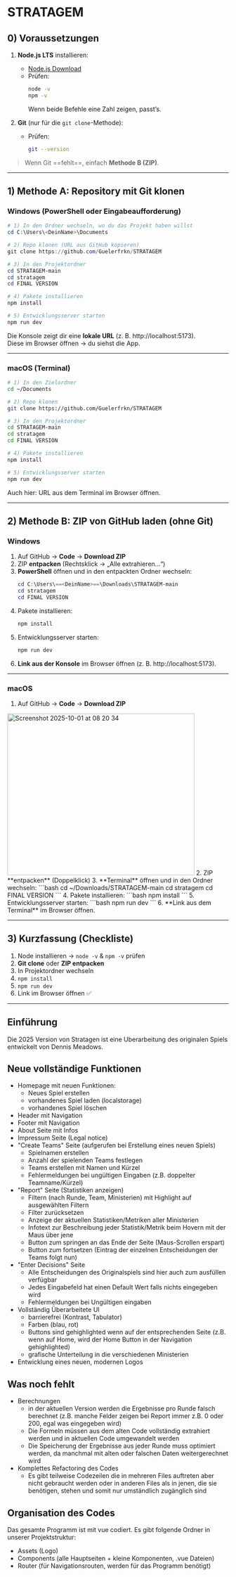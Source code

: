 # STRATAGEM

## 0) Voraussetzungen

1. **Node.js LTS** installieren:  
   - [Node.js Download](https://nodejs.org)  
   - Prüfen:
     ```bash
     node -v
     npm -v
     ```
     Wenn beide Befehle eine Zahl zeigen, passt’s.

2. **Git** (nur für die `git clone`-Methode):  
   - Prüfen:
     ```bash
     git --version
     ```

> Wenn Git ==fehlt==, einfach **Methode B (ZIP)**.

---

## 1) Methode A: Repository mit Git klonen

### Windows (PowerShell oder Eingabeaufforderung)

```powershell
# 1) In den Ordner wechseln, wo du das Projekt haben willst
cd C:\Users\<DeinName>\Documents

# 2) Repo klonen (URL aus GitHub kopieren)
git clone https://github.com/Guelerfrkn/STRATAGEM

# 3) In den Projektordner
cd STRATAGEM-main
cd stratagem
cd FINAL VERSION

# 4) Pakete installieren
npm install

# 5) Entwicklungsserver starten
npm run dev
```

Die Konsole zeigt dir eine **lokale URL** (z. B. http://localhost:5173).  
Diese im Browser öffnen → du siehst die App.

---

### macOS (Terminal)

```bash
# 1) In den Zielordner
cd ~/Documents

# 2) Repo klonen
git clone https://github.com/Guelerfrkn/STRATAGEM

# 3) In den Projektordner
cd STRATAGEM-main
cd stratagem
cd FINAL VERSION

# 4) Pakete installieren
npm install

# 5) Entwicklungsserver starten
npm run dev
```

Auch hier: URL aus dem Terminal im Browser öffnen.

---

## 2) Methode B: ZIP von GitHub laden (ohne Git)

### Windows

1. Auf GitHub → **Code** → **Download ZIP**  
2. ZIP **entpacken** (Rechtsklick → „Alle extrahieren…“)  
3. **PowerShell** öffnen und in den entpackten Ordner wechseln:
   ```powershell
   cd C:\Users\==<DeinName>==\Downloads\STRATAGEM-main
   cd stratagem
   cd FINAL VERSION
   ```
4. Pakete installieren:
   ```powershell
   npm install
   ```
5. Entwicklungsserver starten:
   ```powershell
   npm run dev
   ```
6. **Link aus der Konsole** im Browser öffnen (z. B. http://localhost:5173).

---

### macOS

1. Auf GitHub → **Code** → **Download ZIP**  
<img width="426" height="368" alt="Screenshot 2025-10-01 at 08 20 34" src="https://github.com/user-attachments/assets/6f0b7ad9-9439-4e9f-af5e-6f2df965ea63" />
2. ZIP **entpacken** (Doppelklick)  
3. **Terminal** öffnen und in den Ordner wechseln:
   ```bash
   cd ~/Downloads/STRATAGEM-main
   cd stratagem
   cd FINAL VERSION
   ```
4. Pakete installieren:
   ```bash
   npm install
   ```
5. Entwicklungsserver starten:
   ```bash
   npm run dev
   ```
6. **Link aus dem Terminal** im Browser öffnen.

---

## 3) Kurzfassung (Checkliste)

1. Node installieren → `node -v` & `npm -v` prüfen  
2. **Git clone** oder **ZIP entpacken**  
3. In Projektordner wechseln  
4. `npm install`  
5. `npm run dev`  
6. Link im Browser öffnen ✅

---

## Einführung
Die 2025 Version von Stratagen ist eine Uberarbeitung des originalen Spiels entwickelt von Dennis Meadows.

## Neue vollständige Funktionen
- Homepage mit neuen Funktionen:
    * Neues Spiel erstellen
    * vorhandenes Spiel laden (localstorage)
    * vorhandenes Spiel löschen
- Header mit Navigation
- Footer mit Navigation
- About Seite mit Infos
- Impressum Seite (Legal notice)
- "Create Teams" Seite (aufgerufen bei Erstellung eines neuen Spiels)
    * Spielnamen erstellen
    * Anzahl der spielenden Teams festlegen
    * Teams erstellen mit Namen und Kürzel
    * Fehlermeldungen bei ungültigen Eingaben (z.B. doppelter Teamname/Kürzel)
- "Report" Seite (Statistiken anzeigen)
    * Filtern (nach Runde, Team, Ministerien) mit Highlight auf ausgewählten Filtern
    * Filter zurücksetzen
    * Anzeige der aktuellen Statistiken/Metriken aller Ministerien
    * Infotext zur Beschreibung jeder Statistik/Metrik beim Hovern mit der Maus über jene
    * Button zum springen an das Ende der Seite (Maus-Scrollen erspart)
    * Button zum fortsetzen (Eintrag der einzelnen Entscheidungen der Teams folgt nun)
- "Enter Decisions" Seite
    * Alle Entscheidungen des Originalspiels sind hier auch zum ausfüllen verfügbar
    * Jedes Eingabefeld hat einen Default Wert falls nichts eingegeben wird
    * Fehlermeldungen bei Ungültigen eingaben
- Vollständig Überarbeitete UI
    * barrierefrei (Kontrast, Tabulator)
    * Farben (blau, rot)
    * Buttons sind gehighlighted wenn auf der entsprechenden Seite (z.B. wenn auf Home, wird der Home Button in der Navigation gehighlighted)
    * grafische Unterteilung in die verschiedenen Ministerien
- Entwicklung eines neuen, modernen Logos

## Was noch fehlt
- Berechnungen
    * in der aktuellen Version werden die Ergebnisse pro Runde falsch berechnet (z.B. manche Felder zeigen bei Report immer z.B. 0 oder 200, egal was eingegeben wird)
    * Die Formeln müssen aus dem alten Code vollständig extrahiert werden und in aktuellen Code umgewandelt werden
    * Die Speicherung der Ergebnisse aus jeder Runde muss optimiert werden, da manchmal mit alten oder falschen Daten weitergerechnet wird
- Komplettes Refactoring des Codes
    * Es gibt teilweise Codezeilen die in mehreren Files auftreten aber nicht gebraucht werden oder in anderen Files als in jenen, die sie benötigen, stehen und somit nur umständlich zugänglich sind

## Organisation des Codes
Das gesamte Programm ist mit vue codiert. Es gibt folgende Ordner in unserer Projektstruktur:
- Assets (Logo)
- Components (alle Hauptseiten + kleine Komponenten, .vue Dateien)
- Router (für Navigationsrouten, werden für das Programm benötigt)
